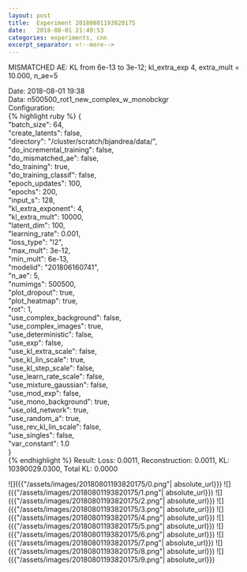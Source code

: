 ```yaml
---
layout: post
title:  Experiment 20180801193820175
date:   2018-08-01 21:49:53
categories: experiments, cnn
excerpt_separator: <!--more-->
---
```

MISMATCHED AE: KL from 6e-13 to 3e-12; kl_extra_exp 4, extra_mult = 10.000, n_ae=5  

 <!--more-->
Date: 2018-08-01 19:38  
Data: n500500_rot1_new_complex_w_monobckgr  
Configuration:   
{% highlight ruby %}
{  
    "batch_size": 64,   
    "create_latents": false,   
    "directory": "/cluster/scratch/bjandrea/data/",   
    "do_incremental_training": false,   
    "do_mismatched_ae": false,   
    "do_training": true,   
    "do_training_classif": false,   
    "epoch_updates": 100,   
    "epochs": 200,   
    "input_s": 128,   
    "kl_extra_exponent": 4,   
    "kl_extra_mult": 10000,   
    "latent_dim": 100,   
    "learning_rate": 0.001,   
    "loss_type": "l2",   
    "max_mult": 3e-12,   
    "min_mult": 6e-13,   
    "modelid": "201806160741",   
    "n_ae": 5,   
    "numimgs": 500500,   
    "plot_dropout": true,   
    "plot_heatmap": true,   
    "rot": 1,   
    "use_complex_background": false,   
    "use_complex_images": true,   
    "use_deterministic": false,   
    "use_exp": false,   
    "use_kl_extra_scale": false,   
    "use_kl_lin_scale": true,   
    "use_kl_step_scale": false,   
    "use_learn_rate_scale": false,   
    "use_mixture_gaussian": false,   
    "use_mod_exp": false,   
    "use_mono_background": true,   
    "use_old_network": true,   
    "use_random_a": true,   
    "use_rev_kl_lin_scale": false,   
    "use_singles": false,   
    "var_constant": 1.0  
}  
{% endhighlight %}
Result: Loss: 0.0011, Reconstruction: 0.0011, KL: 10390029.0300, Total KL: 0.0000  

![]({{"/assets/images/20180801193820175/0.png"| absolute_url}})
![]({{"/assets/images/20180801193820175/1.png"| absolute_url}})
![]({{"/assets/images/20180801193820175/2.png"| absolute_url}})
![]({{"/assets/images/20180801193820175/3.png"| absolute_url}})
![]({{"/assets/images/20180801193820175/4.png"| absolute_url}})
![]({{"/assets/images/20180801193820175/5.png"| absolute_url}})
![]({{"/assets/images/20180801193820175/6.png"| absolute_url}})
![]({{"/assets/images/20180801193820175/7.png"| absolute_url}})
![]({{"/assets/images/20180801193820175/8.png"| absolute_url}})
![]({{"/assets/images/20180801193820175/9.png"| absolute_url}})
